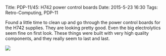 Title: PDP-11/45: H742 power control boards
Date: 2015-5-23 16:30
Tags: Retro-Computing, PDP-11

Found a little time to clean up and go through the power control boards for the H742 supplies.  They are looking pretty good.  Even the big electrolytics seem fine on first look.  These things were built with very high quality components, and they really seem to last and last.

[<img class='image-process-thumb' src='/images/pdp11/pwr-ctrls.jpg'/>]({filename}/images/pdp11/pwr-ctrls.jpg)
